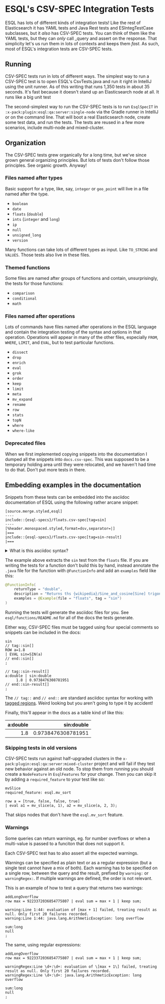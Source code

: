 # ESQL's CSV-SPEC Integration Tests

ESQL has lots of different kinds of integration tests! Like the rest of
Elasticsearch it has YAML tests and Java Rest tests and ESIntegTestCase
subclasses, but it *also* has CSV-SPEC tests. You can think of them like
the YAML tests, but they can *only* call _query and assert on the response.
That simplicity let's us run them in lots of contexts and keeps them *fast*.
As such, most of ESQL's integration tests are CSV-SPEC tests.

## Running

CSV-SPEC tests run in lots of different ways. The simplest way to run a
CSV-SPEC test is to open ESQL's CsvTests.java and run it right in IntelliJ using
the unit runner. As of this writing that runs 1,350 tests in about 35 seconds.
It's fast because it doesn't stand up an Elasticsearch node at all. It runs
like a big unit test

The second-simplest way to run the CSV-SPEC tests is to run `EsqlSpecIT` in
`:x-pack:plugin:esql:qa:server:single-node` via the Gradle runner in IntelliJ
or on the command line. That will boot a real Elasticsearch node, create some
test data, and run the tests. The tests are reused in a few more scenarios,
include multi-node and mixed-cluster.

## Organization

The CSV-SPEC tests grew organically for a long time, but we've since grown
general organizing principles. But lots of tests don't follow those principles.
See organic growth. Anyway!

### Files named after types

Basic support for a type, like, say, `integer` or `geo_point` will live in a
file named after the type.

* `boolean`
* `date`
* `floats` (`double`)
* `ints` (`integer` and `long`)
* `ip`
* `null`
* `unsigned_long`
* `version`

Many functions can take lots of different types as input. Like `TO_STRING`
and `VALUES`. Those tests also live in these files.

### Themed functions

Some files are named after groups of functions and contain, unsurprisingly,
the tests for those functions:

* `comparison`
* `conditional`
* `math`

### Files named after operations

Lots of commands have files named after operations in the ESQL language and
contain the integration testing of the syntax and options in that operation.
Operations will appear in many of the other files, especially `FROM`, `WHERE`,
`LIMIT`, and `EVAL`, but to test particular functions.

* `dissect`
* `drop`
* `enrich`
* `eval`
* `grok`
* `order`
* `keep`
* `limit`
* `meta`
* `mv_expand`
* `rename`
* `row`
* `stats`
* `topN`
* `where`
* `where-like`

### Deprecated files

When we first implemented copying snippets into the documentation I dumped all
the snippets into `docs.csv-spec`. This was supposed to be a temporary holding
area until they were relocated, and we haven't had time to do that. Don't put
more tests in there.

## Embedding examples in the documentation

Snippets from these tests can be embedded into the asciidoc documentation of
ESQL using the following rather arcane snippet:

```asciidoc
[source.merge.styled,esql]
----
include::{esql-specs}/floats.csv-spec[tag=sin]
----
[%header.monospaced.styled,format=dsv,separator=|]
|===
include::{esql-specs}/floats.csv-spec[tag=sin-result]
|===
```
<details>
  <summary>What is this asciidoc syntax?</summary>

The first section is a source code block for the ES|QL query:

- a [source](https://docs.asciidoctor.org/asciidoc/latest/verbatim/source-blocks/) code block (delimited by `----`)
	- `source.merge.styled,esql` indicates custom syntax highlighting for ES|QL
- an [include directive](https://docs.asciidoctor.org/asciidoc/latest/directives/include/) to import content from another file (i.e. test files here) into the current document
- a directory path defined as an [attribute](https://docs.asciidoctor.org/asciidoc/latest/attributes/document-attributes/) or variable, within curly braces: `{esql-specs}`
- a [tagged region](https://docs.asciidoctor.org/asciidoc/latest/directives/include-tagged-regions/#tagging-regions) `[tag=sin]` to only include a specific section of file

The second section is the response returned as a table:

- styled using `[%header.monospaced.styled,format=dsv,separator=|]`
- delimited by `|===`
- again using includes, attributes, and tagged regions
</details>

The example above extracts the `sin` test from the `floats` file. If you are
writing the tests for a function don't build this by hand, instead annotate
the `.java` file for the function with `@FunctionInfo` and add an `examples`
field like this:

```java
@FunctionInfo(
    returnType = "double",
    description = "Returns ths {wikipedia}/Sine_and_cosine[Sine] trigonometric function of an angle.",
    examples = @Example(file = "floats", tag = "sin")
)
```

Running the tests will generate the asciidoc files for you. See
`esql/functions/README.md` for all of the docs the tests generate.

Either way, CSV-SPEC files must be tagged using four special comments so snippets can be
included in the docs:

```csv-spec
sin
// tag::sin[]
ROW a=1.8
| EVAL sin=SIN(a)
// end::sin[]
;

// tag::sin-result[]
a:double | sin:double
     1.8 | 0.9738476308781951
// end::sin-result[]
;
```

The `// tag::` and `// end::` are standard asciidoc syntax for working with [tagged regions](https://docs.asciidoctor.org/asciidoc/latest/directives/include-tagged-regions/#tagging-regions). Weird looking but
you aren't going to type it by accident!

Finally, this'll appear in the docs as a table kind of like this:

| a:double |         sin:double |
|---------:|-------------------:|
|      1.8 | 0.9738476308781951 |

### Skipping tests in old versions

CSV-SPEC tests run against half-upgraded clusters in the
`x-pack:plugin:esql:qa:server:mixed-cluster` project and will fail if they test
new behavior against an old node. To stop them from running you should create
a `NodeFeature` in `EsqlFeatures` for your change. Then you can skip it by
adding a `required_feature` to your test like so:
```csv-spec
mvSlice
required_feature: esql.mv_sort

row a = [true, false, false, true]
| eval a1 = mv_slice(a, 1), a2 = mv_slice(a, 2, 3);
```

That skips nodes that don't have the `esql.mv_sort` feature.


### Warnings

Some queries can return warnings, eg. for number overflows or when a multi-value is passed to a funciton
that does not support it.

Each CSV-SPEC test has to also assert all the expected warnings.

Warnings can be specified as plain text or as a regular expression (but a single test cannot have a mix of both).
Each warning has to be specified on a single row, between the query and the result, prefixed by `warning:` or `warningRegex:`.
If multiple warnings are defined, the order is not relevant.

This is an example of how to test a query that returns two warnings:

```csv-spec
addLongOverflow
row max = 9223372036854775807 | eval sum = max + 1 | keep sum;

warning:Line 1:44: evaluation of [max + 1] failed, treating result as null. Only first 20 failures recorded.
warning:Line 1:44: java.lang.ArithmeticException: long overflow

sum:long
null
;
```

The same, using regular expressions:

```csv-spec
addLongOverflow
row max = 9223372036854775807 | eval sum = max + 1 | keep sum;

warningRegex:Line \d+:\d+: evaluation of \[max + 1\] failed, treating result as null. Only first 20 failures recorded.
warningRegex:Line \d+:\d+: java.lang.ArithmeticException: long overflow

sum:long
null
;
```

